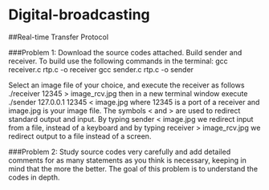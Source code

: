 # Digital-broadcasting


##Real-time Transfer Protocol

###Problem 1:  Download the source codes attached. Build sender and receiver. To build use the following commands in the terminal:
gcc receiver.c rtp.c -o receiver
gcc sender.c rtp.c -o sender

Select an image file of your choice, and execute the receiver as follows
 ./receiver 12345 > image_rcv.jpg
 then in a new terminal window execute 
 ./sender 127.0.0.1 12345 < image.jpg 
 where 12345 is a port of a receiver and image.jpg is your image file.
 The symbols < and > are used to redirect standard output and input.  By typing sender < image.jpg we redirect input from a file, instead of a keyboard and by typing receiver > image_rcv.jpg  we redirect output to  a file instead of a screen.

###Problem 2:  Study source codes very carefully and add detailed comments for as many statements as you think is necessary, keeping in mind that the more the better. The goal of this problem is to understand the codes in depth.  

